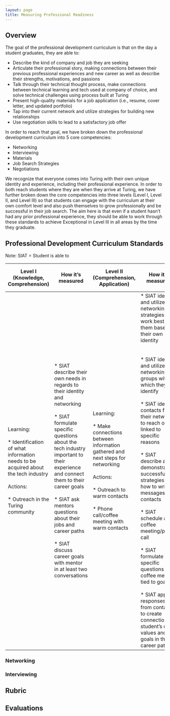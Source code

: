 ```yaml
---
layout: page
title: Measuring Professional Readiness
---
```


## Overview
The goal of the professional development curriculum is that on the day a student graduates, they are able to:
* Describe the kind of company and job they are seeking
* Articulate their professional story, making connections between their previous professional experiences and new career as well as describe their strengths, motivations, and passions
* Talk through their technical thought process, make connections between technical learning and tech used at company of choice, and solve technical challenges using process built at Turing
* Present high-quality materials for a job application (i.e., resume, cover letter, and updated portfolio)
* Tap into their current network and utilize strategies for building new relationships
* Use negotiation skills to lead to a satisfactory job offer

In order to reach that goal, we have broken down the professional development curriculum into 5 core competencies:

* Networking
* Interviewing
* Materials
* Job Search Strategies
* Negotiations

We recognize that everyone comes into Turing with their own unique identity and experience, including their professional experience. In order to both reach students where they are when they arrive at Turing, we have further broken down the core competencies into three levels (Level I, Level II, and Level III) so that students can engage with the curriculum at their own comfort level and also push themselves to grow professionally and be successful in their job search. The aim here is that even if a student hasn’t had any prior professional experience, they should be able to work through these standards to achieve Exceptional in Level III in all areas by the time they graduate. 

## Professional Development Curriculum Standards
Note: SIAT = Student is able to

| Level I (Knowledge, Comprehension)                                                                                                                            | How it’s measured                                                                                                                                                                                                                                                                                                                                                      | Level II (Comprehension, Application)                                                                                                                                                                   | How it’s measured                                                                                                                                                                                                                                                                                                                                                                                                                                                                                                                                                                                                                                 | Level III (Application, Analysis, Synthesis)                                                                                                                                                                                                          | How it’s measured                                                                                                                                                                                                                                                                                                                                                                                                                           |
|---------------------------------------------------------------------------------------------------------------------------------------------------------------|------------------------------------------------------------------------------------------------------------------------------------------------------------------------------------------------------------------------------------------------------------------------------------------------------------------------------------------------------------------------|---------------------------------------------------------------------------------------------------------------------------------------------------------------------------------------------------------|---------------------------------------------------------------------------------------------------------------------------------------------------------------------------------------------------------------------------------------------------------------------------------------------------------------------------------------------------------------------------------------------------------------------------------------------------------------------------------------------------------------------------------------------------------------------------------------------------------------------------------------------------|-------------------------------------------------------------------------------------------------------------------------------------------------------------------------------------------------------------------------------------------------------|---------------------------------------------------------------------------------------------------------------------------------------------------------------------------------------------------------------------------------------------------------------------------------------------------------------------------------------------------------------------------------------------------------------------------------------------|
| Learning:<br><br>* Identification of what information needs to be acquired about the tech industry<br><br>Actions: <br><br>* Outreach in the Turing community | * SIAT describe their own needs in regards to their identity and networking<br><br>* SIAT formulate specific questions about the tech industry important to their experience and connect them to their career goals<br><br>* SIAT ask mentors questions about their jobs and career paths<br><br>* SIAT discuss career goals with mentor in at least two conversations | Learning:<br><br>* Make connections between information gathered and next steps for networking<br><br>Actions:<br><br>* Outreach to warm contacts<br><br>* Phone call/coffee meeting with warm contacts | * SIAT identify and utilize networking strategies that work best for them based on their own identity<br><br><br>* SIAT identify and utilize networking groups with which they identify <br><br>* SIAT identify contacts from their network to reach out to linked to specific reasons<br><br>* SIAT describe and demonstrate successful strategies for how to write messages to contacts<br><br>* SIAT schedule a coffee meeting/phone call<br><br>* SIAT formulate specific questions for coffee meeting tied to goals <br><br>* SIAT apply responses from contact to create connections to student’s own values and goals in their career path | Learning:<br><br>* Synthesize learning from initial outreach and apply to specific positions and/or further learning<br><br>Actions:<br><br>* Outreach for specific position<br><br>* Phone call/coffee meeting with cold contact<br><br>* Job shadow | * SIAT identify contacts outside their immediate network from companies/industries that align with their interests<br><br>* SIAT identify relevant contacts from companies with positions they want to pursue<br><br>* SIAT research company and contact to come up with relevant questions for coffee meetings or job shadows<br><br>* SIAT analyze takeaways from conversations to apply to own career goals and use in job application   |

### Networking

### Interviewing



## Rubric

## Evaluations
